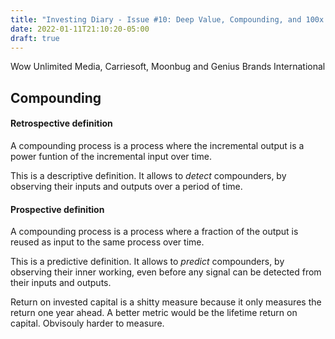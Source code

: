 ```yaml
---
title: "Investing Diary - Issue #10: Deep Value, Compounding, and 100x Baggers"
date: 2022-01-11T21:10:20-05:00
draft: true
---
```


Wow Unlimited Media, Carriesoft, Moonbug and Genius Brands International

## Compounding

#### Retrospective definition

A compounding process is a process where the incremental output is a power funtion of the incremental input over time.

This is a descriptive definition. It allows to _detect_ compounders, by observing their inputs and outputs over a period of time.

#### Prospective definition

A compounding process is a process where a fraction of the output is reused as input to the same process over time.

This is a predictive definition. It allows to _predict_ compounders, by observing their inner working, even before any signal can be detected from their inputs and outputs.


Return on invested capital is a shitty measure because it only measures the return one year ahead. A better metric would be the lifetime return on capital. Obvisouly harder to measure.
